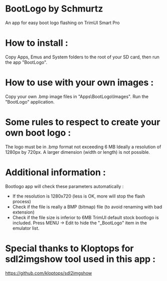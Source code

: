   BootLogo by Schmurtz
=========================

An app for easy boot logo flashing on TrimUI Smart Pro

How to install :
===================================================================
Copy Apps, Emus and System folders to the root of your SD card, then run the app "BootLogo".


How to use with your own images :
===================================================================
Copy your own .bmp image files in "Apps\BootLogo\Images".
Run the "BootLogo" application.


Some rules to respect to create your own boot logo :
===================================================================
The logo must be in .bmp format
not exceeding 6 MB
Ideally a resolution of 1280px by 720px.  A larger dimension (width or length) is not possible.


Additional information :
===================================================================
Bootlogo app will check these parameters automatically : 
- If the resolution is 1280x720 (less is OK, more will stop the flash process)
- Check if the file is really a BMP (bitmap) file (to avoid renaming with bad extension)
- Check if the file size is inferior to 6MB
TrimUI default stock bootlogo is included.
Press MENU -> Edit to hide the "_BootLogo" item in the emulator list.


Special thanks to Kloptops for sdl2imgshow tool used in this app  :
===================================================================
https://github.com/kloptops/sdl2imgshow